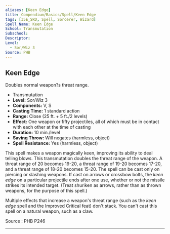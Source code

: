 ```yaml
---
aliases: [Keen Edge]
title: Compendium/Basics/Spell/Keen Edge
tags: [35E_SRD, Spell, Sorcerer, Wizard]
Spell Name: Keen Edge
School: Transmutation
Subschool: 
Descriptor: 
Level:
  - Sor/Wiz 3
Source: PHB
---
```



## Keen Edge

Doubles normal weapon?s threat range.

*   Transmutation
*   **Level:** Sor/Wiz 3
*   **Components:** V, S
*   **Casting Time:** 1 standard action
*   **Range:** Close (25 ft. + 5 ft./2 levels)
*   **Effect:** One weapon or fifty projectiles, all of which must be in contact with each other at the time of casting
*   **Duration:** 10 min./level
*   **Saving Throw:** Will negates (harmless, object)
*   **Spell Resistance:** Yes (harmless, object)

<p>This spell makes a weapon magically keen, improving its ability to deal telling blows. This transmutation doubles the threat range of the weapon. A threat range of 20 becomes 19-20, a threat range of 19-20 becomes 17-20, and a threat range of 18-20 becomes 15-20. The spell can be cast only on piercing or slashing weapons. If cast on arrows or crossbow bolts, the <i>keen edge</i> on a particular projectile ends after one use, whether or not the missile strikes its intended target. (Treat shuriken as arrows, rather than as thrown weapons, for the purpose of this spell.)</p><p>Multiple effects that increase a weapon's threat range (such as the <i>keen edge</i> spell and the Improved Critical feat) don't stack. You can't cast this spell on a natural weapon, such as a claw.</p>

Source : PHB P246

---
